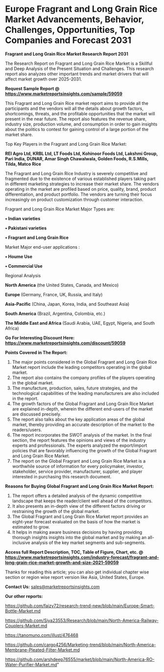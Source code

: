 # Europe Fragrant and Long Grain Rice Market Advancements, Behavior, Challenges, Opportunities, Top Companies and Forecast 2031

<strong>Fragrant and Long Grain Rice Market Research Report 2031</strong>

The Research Report on Fragrant and Long Grain Rice Market is a Skillful and Deep Analysis of the Present Situation and Challenges. This research report also analyzes other important trends and market drivers that will affect market growth over 2025-2031.

<strong>Request Sample Report @ <a href=https://www.marketreportsinsights.com/sample/59059>https://www.marketreportsinsights.com/sample/59059</a></strong>

This Fragrant and Long Grain Rice market report aims to provide all the participants and the vendors will all the details about growth factors, shortcomings, threats, and the profitable opportunities that the market will present in the near future. The report also features the revenue share, industry size, production volume, and consumption in order to gain insights about the politics to contest for gaining control of a large portion of the market share.

Top Key Players in the Fragrant and Long Grain Rice Market:

<strong>REI Agro Ltd, KRBL Ltd, LT Foods Ltd, Kohinoor Foods Ltd, Lakshmi Group, Pari India, DUNAR, Amar Singh Chawalwala, Golden Foods, R.S.Mills, Tilda, Matco Rice</strong>

The Fragrant and Long Grain Rice Industry is severely competitive and fragmented due to the existence of various established players taking part in different marketing strategies to increase their market share. The vendors operating in the market are profiled based on price, quality, brand, product differentiation, and product portfolio. The vendors are turning their focus increasingly on product customization through customer interaction.

Fragrant and Long Grain Rice Market Major Types are:

<strong>• Indian varieties

• Pakistani varieties

• Fragrant and Long Grain Rice</strong>

Market Major end-user applications :

<strong>• Houme Use

• Commercial Use</strong>

Regional Analysis

</u><strong><b>North America</b></strong> (the United States, Canada, and Mexico)

<strong><b>Europe </b></strong>(Germany, France, UK, Russia, and Italy)

<strong><b>Asia-Pacific</b></strong> (China, Japan, Korea, India, and Southeast Asia)

<strong><b>South America</b></strong> (Brazil, Argentina, Colombia, etc.)

<strong><b>The Middle East and Africa</b></strong> (Saudi Arabia, UAE, Egypt, Nigeria, and South Africa)

<strong>Go For Interesting Discount Here: <a href=https://www.marketreportsinsights.com/discount/59059>https://www.marketreportsinsights.com/discount/59059</a></strong>

<strong>Points Covered in The Report:</strong>
<ol>
  <li>The major points considered in the Global Fragrant and Long Grain Rice Market report include the leading competitors operating in the global market.</li>
  <li>The report also contains the company profiles of the players operating in the global market.</li>
  <li>The manufacture, production, sales, future strategies, and the technological capabilities of the leading manufacturers are also included in the report.</li>
  <li>The growth factors of the Global Fragrant and Long Grain Rice Market are explained in-depth, wherein the different end-users of the market are discussed precisely.</li>
  <li>The report also talks about the key application areas of the global market, thereby providing an accurate description of the market to the readers/users.</li>
  <li>The report incorporates the SWOT analysis of the market. In the final section, the report features the opinions and views of the industry experts and professionals. The experts analyzed the export/import policies that are favorably influencing the growth of the Global Fragrant and Long Grain Rice Market.</li>
  <li>The report on the Global Fragrant and Long Grain Rice Market is a worthwhile source of information for every policymaker, investor, stakeholder, service provider, manufacturer, supplier, and player interested in purchasing this research document.</li>
</ol>
<strong>Reasons for Buying Global Fragrant and Long Grain Rice Market Report:</strong>

<ol>
  <li>The report offers a detailed analysis of the dynamic competitive landscape that keeps the reader/client well ahead of the competitors.</li>
  <li>It also presents an in-depth view of the different factors driving or restraining the growth of the global market.</li>
  <li>The Global Fragrant and Long Grain Rice Market report provides an eight-year forecast evaluated on the basis of how the market is estimated to grow.</li>
  <li>It helps in making aware business decisions by having providing thorough insights insights into the global market and by making an all-inclusive analysis of the key market segments and sub-segments.</li>
</ol>
<strong>Access full Report Description, TOC, Table of Figure, Chart, etc. @ <a href=https://www.marketreportsinsights.com/industry-forecast/fragrant-and-long-grain-rice-market-growth-and-size-2021-59059>https://www.marketreportsinsights.com/industry-forecast/fragrant-and-long-grain-rice-market-growth-and-size-2021-59059</a></strong>


Thanks for reading this article; you can also get individual chapter wise section or region wise report version like Asia, United States, Europe.

<strong>Contact Us:</strong>
sales@marketreportsinsights.com

<strong>Our other reports:</strong>

<a href=https://github.com/faizy72/research-trend-new/blob/main/Europe-Smart-Bottle-Market.md>https://github.com/faizy72/research-trend-new/blob/main/Europe-Smart-Bottle-Market.md</a>

<a href=https://github.com/Siya23553/Research/blob/main/North-America-Railway-Couplers-Market.md>https://github.com/Siya23553/Research/blob/main/North-America-Railway-Couplers-Market.md</a>

<a href=https://tanomuno.com/illust/476468>https://tanomuno.com/illust/476468</a>

<a href=https://github.com/cargo4256/Marketing-trend/blob/main/North-America-Membrane-Pleated-Filter-Market.md>https://github.com/cargo4256/Marketing-trend/blob/main/North-America-Membrane-Pleated-Filter-Market.md</a>

<a href=https://github.com/arshdeep76555/market/blob/main/North-America-RO-Water-Purifier-Market.md>https://github.com/arshdeep76555/market/blob/main/North-America-RO-Water-Purifier-Market.md</a>"
